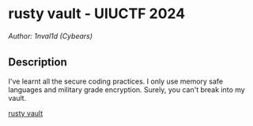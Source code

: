 # rusty vault - UIUCTF 2024

###### Author: 1nval1d (Cybears)

## Description

I've learnt all the secure coding practices. I only use memory safe languages and military grade encryption. Surely, you can't break into my vault.

[rusty vault](https://play.duc.tf/files/8afbbe2364371fc0d12a5c5506bd8ba9/rusty_vault?token=eyJ1c2VyX2lkIjo0MjYsInRlYW1faWQiOjE5MiwiZmlsZV9pZCI6NDV9.ZolOWA.MiLa2WydUMgID79MgkR3vj8hAps)

